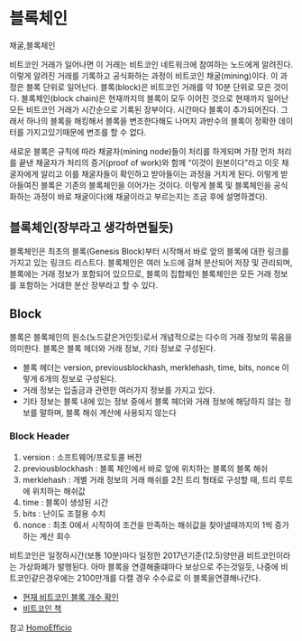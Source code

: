 # 블록체인

채굴,블록체인

비트코인 거래가 일어나면 이 거래는 비트코인 네트워크에 참여하는 노드에게 알려진다. 이렇게 알려진 거래를 기록하고 공식화하는 과정이 비트코인 채굴(mining)이다. 이 과정은 블록 단위로 일어난다.  블록(block)은 비트코인 거래를 약 10분 단위로 모은 것이다. 블록체인(block chain)은 현재까지의 블록이 모두 이어진 것으로 현재까지 일어난 모든 비트코인 거래가 시간순으로 기록된 장부이다. 시간마다 블록이 추가되어진다. 그래서 하나의 블록을 해킹해서 블록을 변조한다해도 나머지 과반수의 블록이 정확한 데이터를 가지고있기때문에 변조를 할 수 없다.

새로운 블록은 규칙에 따라 채굴자(mining node)들이 처리를 하게되며 가장 먼저 처리를 끝낸 채굴자가 처리의 증거(proof of work)와 함께 “이것이 원본이다”라고 이웃 채굴자에게 알리고 이를 채굴자들이 확인하고 받아들이는 과정을 거치게 된다. 이렇게 받아들여진 블록은 기존의 블록체인을 이어가는 것이다. 이렇게 블록 및 블록체인을 공식화하는 과정이 바로 채굴이다(왜 채굴이라고 부르는지는 조금 후에 설명하겠다).

## 블록체인(장부라고 생각하면될듯)
블록체인은 최초의 블록(Genesis Block)부터 시작해서 바로 앞의 블록에 대한 링크를 가지고 있는 링크드 리스트다. 블록체인은 여러 노드에 걸쳐 분산되어 저장 및 관리되며, 블록에는 거래 정보가 포함되어 있으므로, 블록의 집합체인 블록체인은 모든 거래 정보를 포함하는 거대한 분산 장부라고 할 수 있다.

## Block
블록은 블록체인의 원소(노드같은거인듯)로서 개념적으로는 다수의 거래 정보의 묶음을 의미한다. 블록은 블록 헤더와 거래 정보, 기타 정보로 구성된다.
* 블록 헤더는 version, previousblockhash, merklehash, time, bits, nonce 이렇게 6개의 정보로 구성된다.
* 거래 정보는 입출금과 관련한 여러가지 정보를 가지고 있다.
* 기타 정보는 블록 내에 있는 정보 중에서 블록 헤더와 거래 정보에 해당하지 않는 정보를 말하며, 블록 해쉬 계산에 사용되지 않는다

### Block Header
1. version : 소프트웨어/프로토콜 버전
2. previousblockhash : 블록 체인에서 바로 앞에 위치하는 블록의 블록 해쉬
3. merklehash : 개별 거래 정보의 거래 해쉬를 2진 트리 형태로 구성할 때, 트리 루트에 위치하는 해쉬값
4. time : 블록이 생성된 시간
5. bits : 난이도 조절용 수치
6. nonce : 최초 0에서 시작하여 조건을 만족하는 해쉬값을 찾아낼때까지의 1씩 증가하는 계산 회수



비트코인은 일정하시간(보통 10분)마다 일정한 2017년기준(12.5)양만큼 비트코인이라는 가상화폐가 발행된다. 아마 블록을 연결해줄떄마다 보상으로 주는것일듯, 나중에 비트코인같은경우에는 2100만개를 다캘 경우 수수료로 이 블록을연결해나간다.













* [현재 비트코인 블록 개수 확인](https://bitcoincharts.com/bitcoin/)
* [비트코인 책](http://www.yes24.com/24/goods/22357437?)

참고
[HomoEfficio](http://homoefficio.github.io/2016/01/23/BlockChain-%EA%B8%B0%EC%B4%88-%EA%B0%9C%EB%85%90/)
